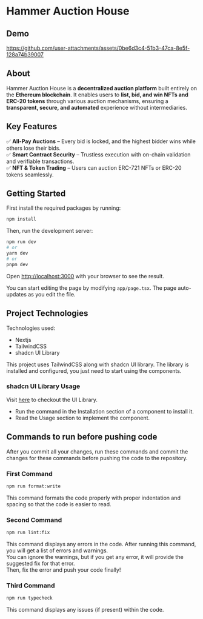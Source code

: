 # **Hammer Auction House**

## **Demo**  

<!-- Demo to be added -->
https://github.com/user-attachments/assets/0be6d3c4-51b3-47ca-8e5f-128a74b39007

## **About**  

Hammer Auction House is a **decentralized auction platform** built entirely on the **Ethereum blockchain**. It enables users to **list, bid, and win NFTs and ERC-20 tokens** through various auction mechanisms, ensuring a **transparent, secure, and automated** experience without intermediaries.  


##  **Key Features**  
✅ **All-Pay Auctions** – Every bid is locked, and the highest bidder wins while others lose their bids.  
✅ **Smart Contract Security** – Trustless execution with on-chain validation and verifiable transactions.  
✅ **NFT & Token Trading** – Users can auction ERC-721 NFTs or ERC-20 tokens seamlessly.  


<!-- Project Description (Start from here) -->

## **Getting Started**

First install the required packages by running:

```bash
npm install
```

Then, run the development server:

```bash
npm run dev
# or
yarn dev
# or
pnpm dev
```

Open [http://localhost:3000](http://localhost:3000) with your browser to see the result.

You can start editing the page by modifying `app/page.tsx`. The page auto-updates as you edit the file.

## **Project Technologies**

Technologies used:

- Nextjs
- TailwindCSS
- shadcn UI Library
  <br />

This project uses TailwindCSS along with shadcn UI library.
The library is installed and configured, you just need to start using the components. <br />

### **shadcn UI Library Usage** <br />

Visit [here](https://ui.shadcn.com/) to checkout the UI Library. <br />

- Run the command in the Installation section of a component to install it.
- Read the Usage section to implement the component.

## **Commands to run before pushing code**

After you commit all your changes, run these commands and commit the changes for these commands before pushing the code to the repository.

### **First Command**

```bash
npm run format:write
```

This command formats the code properly with proper indentation and spacing so that the code is easier to read.

### **Second Command**

```bash
npm run lint:fix
```

This command displays any errors in the code. After running this command, you will get a list of errors and warnings. <br />
You can ignore the warnings, but if you get any error, it will provide the suggested fix for that error. <br />
Then, fix the error and push your code finally!

### **Third Command**

```bash
npm run typecheck
```

This command displays any issues (if present) within the code.



